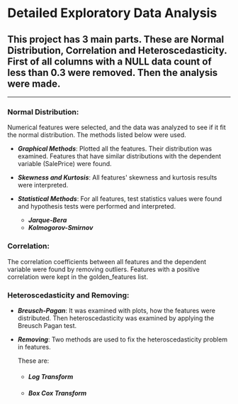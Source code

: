 # Detailed Exploratory Data Analysis

## This project has 3 main parts. These are **Normal Distribution**, **Correlation** and **Heteroscedasticity**. First of all columns with a NULL data count of less than 0.3 were removed. Then the analysis were made.
---
### **Normal Distribution**: 
Numerical features were selected, and the data was analyzed to see if it fit the normal distribution. The methods listed below were used.

- ***Graphical Methods***: Plotted all the features. Their distribution was examined. Features that have similar distributions with the dependent variable (SalePrice) were found.

- ***Skewness and Kurtosis***: All features' skewness and kurtosis results were interpreted. 
 
- ***Statistical Methods***: For all features, test statistics values ​​were found and hypothesis tests were performed and interpreted.
    - ***Jarque-Bera***
    - ***Kolmogorov-Smirnov***


### **Correlation**: 
The correlation coefficients between all features and the dependent variable were found by removing outliers. Features with a positive correlation were kept in the golden_features list.


### **Heteroscedasticity and Removing**: 

- ***Breusch-Pagan***: It was examined with plots, how the features were distributed. Then heteroscedasticity was examined by applying the Breusch Pagan test.
- ***Removing***: Two methods are used to fix the           heteroscedasticity problem in features. 
    
    These are:
    - #### *Log Transform*
    - #### *Box Cox Transform*